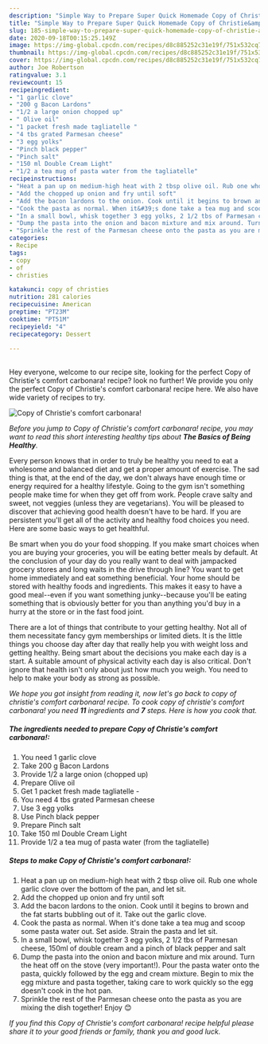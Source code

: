 ```yaml
---
description: "Simple Way to Prepare Super Quick Homemade Copy of Christie&amp;#39;s comfort carbonara!"
title: "Simple Way to Prepare Super Quick Homemade Copy of Christie&amp;#39;s comfort carbonara!"
slug: 185-simple-way-to-prepare-super-quick-homemade-copy-of-christie-and-39-s-comfort-carbonara
date: 2020-09-18T00:15:25.149Z
image: https://img-global.cpcdn.com/recipes/d8c885252c31e19f/751x532cq70/copy-of-christies-comfort-carbonara-recipe-main-photo.jpg
thumbnail: https://img-global.cpcdn.com/recipes/d8c885252c31e19f/751x532cq70/copy-of-christies-comfort-carbonara-recipe-main-photo.jpg
cover: https://img-global.cpcdn.com/recipes/d8c885252c31e19f/751x532cq70/copy-of-christies-comfort-carbonara-recipe-main-photo.jpg
author: Joe Robertson
ratingvalue: 3.1
reviewcount: 15
recipeingredient:
- "1 garlic clove"
- "200 g Bacon Lardons"
- "1/2 a large onion chopped up"
- " Olive oil"
- "1 packet fresh made tagliatelle "
- "4 tbs grated Parmesan cheese"
- "3 egg yolks"
- "Pinch black pepper"
- "Pinch salt"
- "150 ml Double Cream Light"
- "1/2 a tea mug of pasta water from the tagliatelle"
recipeinstructions:
- "Heat a pan up on medium-high heat with 2 tbsp olive oil. Rub one whole garlic clove over the bottom of the pan, and let sit."
- "Add the chopped up onion and fry until soft"
- "Add the bacon lardons to the onion. Cook until it begins to brown and the fat starts bubbling out of it. Take out the garlic clove."
- "Cook the pasta as normal. When it&#39;s done take a tea mug and scoop some pasta water out. Set aside. Strain the pasta and let sit."
- "In a small bowl, whisk together 3 egg yolks, 2 1/2 tbs of Parmesan cheese, 150ml of double cream and a pinch of black pepper and salt"
- "Dump the pasta into the onion and bacon mixture and mix around. Turn the heat off on the stove (very important!). Pour the pasta water onto the pasta, quickly followed by the egg and cream mixture. Begin to mix the egg mixture and pasta together, taking care to work quickly so the egg doesn&#39;t cook in the hot pan."
- "Sprinkle the rest of the Parmesan cheese onto the pasta as you are mixing the dish together! Enjoy 😊"
categories:
- Recipe
tags:
- copy
- of
- christies

katakunci: copy of christies 
nutrition: 281 calories
recipecuisine: American
preptime: "PT23M"
cooktime: "PT51M"
recipeyield: "4"
recipecategory: Dessert

---
```

<br>
Hey everyone, welcome to our recipe site, looking for the perfect Copy of Christie&#39;s comfort carbonara! recipe? look no further! We provide you only the perfect Copy of Christie&#39;s comfort carbonara! recipe here. We also have wide variety of recipes to try.
<br>


![Copy of Christie&#39;s comfort carbonara!](https://img-global.cpcdn.com/recipes/d8c885252c31e19f/751x532cq70/copy-of-christies-comfort-carbonara-recipe-main-photo.jpg)

<i>Before you jump to Copy of Christie&#39;s comfort carbonara! recipe, you may want to read this short interesting healthy tips about <strong>The Basics of Being Healthy</strong>.</i>

Every person knows that in order to truly be healthy you need to eat a wholesome and balanced diet and get a proper amount of exercise. The sad thing is that, at the end of the day, we don't always have enough time or energy required for a healthy lifestyle. Going to the gym isn't something people make time for when they get off from work. People crave salty and sweet, not veggies (unless they are vegetarians). You will be pleased to discover that achieving good health doesn't have to be hard. If you are persistent you'll get all of the activity and healthy food choices you need. Here are some basic ways to get healthful.

Be smart when you do your food shopping. If you make smart choices when you are buying your groceries, you will be eating better meals by default. At the conclusion of your day do you really want to deal with jampacked grocery stores and long waits in the drive through line? You want to get home immediately and eat something beneficial. Your home should be stored with healthy foods and ingredients. This makes it easy to have a good meal--even if you want something junky--because you'll be eating something that is obviously better for you than anything you'd buy in a hurry at the store or in the fast food joint.

There are a lot of things that contribute to your getting healthy. Not all of them necessitate fancy gym memberships or limited diets. It is the little things you choose day after day that really help you with weight loss and getting healthy. Being smart about the decisions you make each day is a start. A suitable amount of physical activity each day is also critical. Don't ignore that health isn't only about just how much you weigh. You need to help to make your body as strong as possible. 


<i>We hope you got insight from reading it, now let's go back to copy of christie&#39;s comfort carbonara! recipe. To cook copy of christie&#39;s comfort carbonara! you need <strong>11</strong> ingredients and <strong>7</strong> steps. Here is how you cook that.
</i>

##### The ingredients needed to prepare Copy of Christie&#39;s comfort carbonara!:

1. You need 1 garlic clove
1. Take 200 g Bacon Lardons
1. Provide 1/2 a large onion (chopped up)
1. Prepare  Olive oil
1. Get 1 packet fresh made tagliatelle -
1. You need 4 tbs grated Parmesan cheese
1. Use 3 egg yolks
1. Use Pinch black pepper
1. Prepare Pinch salt
1. Take 150 ml Double Cream Light
1. Provide 1/2 a tea mug of pasta water (from the tagliatelle)


##### Steps to make Copy of Christie&#39;s comfort carbonara!:

1. Heat a pan up on medium-high heat with 2 tbsp olive oil. Rub one whole garlic clove over the bottom of the pan, and let sit.
1. Add the chopped up onion and fry until soft
1. Add the bacon lardons to the onion. Cook until it begins to brown and the fat starts bubbling out of it. Take out the garlic clove.
1. Cook the pasta as normal. When it&#39;s done take a tea mug and scoop some pasta water out. Set aside. Strain the pasta and let sit.
1. In a small bowl, whisk together 3 egg yolks, 2 1/2 tbs of Parmesan cheese, 150ml of double cream and a pinch of black pepper and salt
1. Dump the pasta into the onion and bacon mixture and mix around. Turn the heat off on the stove (very important!). Pour the pasta water onto the pasta, quickly followed by the egg and cream mixture. Begin to mix the egg mixture and pasta together, taking care to work quickly so the egg doesn&#39;t cook in the hot pan.
1. Sprinkle the rest of the Parmesan cheese onto the pasta as you are mixing the dish together! Enjoy 😊


<i>If you find this Copy of Christie&#39;s comfort carbonara! recipe helpful please share it to your good friends or family, thank you and good luck.</i>
